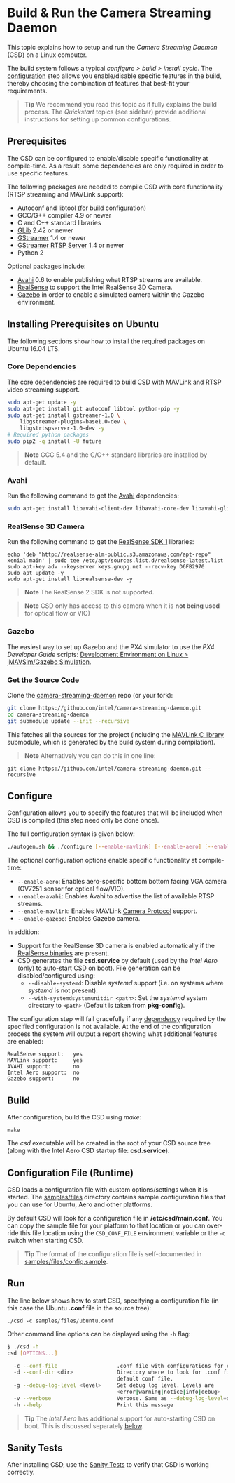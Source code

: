 # Build & Run the Camera Streaming Daemon

This topic explains how to setup and run the *Camera Streaming Daemon* (CSD) on a Linux computer.

The build system follows a typical *configure > build > install cycle*. The [configuration](#configure) step allows you enable/disable specific features in the build, thereby choosing the combination of features that best-fit your requirements.

> **Tip** We recommend you read this topic as it fully explains the build process. The *Quickstart* topics (see sidebar) provide additional instructions for setting up common configurations.

<span id="dependencies"></span>
## Prerequisites

The CSD can be configured to enable/disable specific functionality at compile-time. As a result, some dependencies are only required in order to use specific features. 

The following packages are needed to compile CSD with core functionality (RTSP streaming and MAVLink support):

- Autoconf and libtool (for build configuration)
- GCC/G++ compiler 4.9 or newer
- C and C++ standard libraries
- [GLib](https://wiki.gnome.org/Projects/GLib) 2.42 or newer 
- [GStreamer](https://gstreamer.freedesktop.org/) 1.4 or newer 
- [GStreamer RTSP Server](https://gstreamer.freedesktop.org/modules/gst-rtsp-server.html) 1.4 or newer 
- Python 2

Optional packages include:
- [Avahi](https://github.com/lathiat/avahi) 0.6 to enable publishing what RTSP streams are available.
- [RealSense](https://github.com/IntelRealSense/librealsense/blob/master/doc/distribution_linux.md#installing-the-packages) to support the Intel RealSense 3D Camera.
- [Gazebo](http://gazebosim.org/) in order to enable a simulated camera within the Gazebo environment.


## Installing Prerequisites on Ubuntu

The following sections show how to install the required packages on Ubuntu 16.04 LTS.

<span id="core_deps"></span>
### Core Dependencies

The core dependencies are required to build CSD with MAVLink and RTSP video streaming support.
```sh
sudo apt-get update -y
sudo apt-get install git autoconf libtool python-pip -y
sudo apt-get install gstreamer-1.0 \
    libgstreamer-plugins-base1.0-dev \
    libgstrtspserver-1.0-dev -y
# Required python packages
sudo pip2 -q install -U future
```

> **Note** GCC 5.4 and the C/C++ standard libraries are installed by default.


<span id="avahi_deps"></span>
### Avahi

Run the following command to get the [Avahi](https://github.com/lathiat/avahi) dependencies:
```sh
sudo apt-get install libavahi-client-dev libavahi-core-dev libavahi-glib-dev -y
```

<span id="realsense_deps"></span>
### RealSense 3D Camera

Run the following command to get the [RealSense SDK 1](https://software.intel.com/sites/products/realsense/intro/getting_started.html) libraries:
```
echo 'deb "http://realsense-alm-public.s3.amazonaws.com/apt-repo" xenial main' | sudo tee /etc/apt/sources.list.d/realsense-latest.list
sudo apt-key adv --keyserver keys.gnupg.net --recv-key D6FB2970 
sudo apt update -y
sudo apt-get install librealsense-dev -y
```

<!-- What are runtime dependencies? https://github.com/intel/camera-streaming-daemon/issues/124 -->

> **Note** The RealSense 2 SDK is not supported. 

<span></span>
> **Note** CSD only has access to this camera when it is **not being used** for optical flow or VIO)

<span id="gazebo_deps"></span>
### Gazebo

The easiest way to set up Gazebo and the PX4 simulator to use the *PX4 Developer Guide* scripts: [Development Environment on Linux > jMAVSim/Gazebo Simulation](https://dev.px4.io/en/setup/dev_env_linux.html#jmavsimgazebo-simulation).


### Get the Source Code

Clone the [camera-streaming-daemon](https://github.com/intel/camera-streaming-daemon) repo (or your fork):
```sh
git clone https://github.com/intel/camera-streaming-daemon.git
cd camera-streaming-daemon
git submodule update --init --recursive
```

This fetches all the sources for the project (including the [MAVLink C library](https://mavlink.io/en/) submodule, which is generated by the build system during compilation).

> **Note** Alternatively you can do this in one line:
  ```
  git clone https://github.com/intel/camera-streaming-daemon.git --recursive
  ```


## Configure

Configuration allows you to specify the features that will be included when CSD is compiled (this step need only be done once).

The full configuration syntax is given below:
```sh
./autogen.sh && ./configure [--enable-mavlink] [--enable-aero] [--enable-avahi] [--enable-gazebo]
```

The optional configuration options enable specific functionality at compile-time:
* `--enable-aero`: Enables aero-specific bottom bottom facing VGA camera (OV7251 sensor for optical flow/VIO).
* `--enable-avahi`: Enables Avahi to advertise the list of available RTSP streams.
* `--enable-mavlink`: Enables MAVLink [Camera Protocol](https://mavlink.io/en/protocol/camera.html) support.
* `--enable-gazebo`: Enables Gazebo camera.

In addition:
* Support for the RealSense 3D camera is enabled automatically if the [RealSense binaries](#realsense_deps) are present.
* CSD generates the file **csd.service** by default (used by the *Intel Aero* (only) to auto-start CSD on boot).
  File generation can be disabled/configured using:
  * `--disable-systemd`: Disable *systemd* support (i.e. on systems where *systemd* is not present).
  * `--with-systemdsystemunitdir <path>`: Set the *systemd* system directory to `<path>` (Default is taken from **pkg-config**).

The configuration step will fail gracefully if any [dependency](#dependencies) required by the specified configuration is not available.
At the end of the configuration process the system will output a report showing what additional features are enabled: 
```
RealSense support:   yes
MAVLink support:     yes
AVAHI support:       no
Intel Aero support:  no
Gazebo support:      no
```


## Build

After configuration, build the CSD using *make*:
```
make
```

The *csd* executable will be created in the root of your CSD source tree (along with the Intel Aero CSD startup file: **csd.service**).

## Configuration File (Runtime)

CSD loads a configuration file with custom options/settings when it is started. 
The [samples/files](https://github.com/intel/camera-streaming-daemon/tree/master/samples/files) directory contains sample configuration files that you can use for Ubuntu, Aero and other platforms.

By default CSD will look for a configuration file in **/etc/csd/main.conf**. You can copy the sample file for your platform to that location or you can over-ride this file location using the `CSD_CONF_FILE` environment variable or the `-c` switch when starting CSD.

> **Tip** The format of the configuration file is self-documented in [samples/files/config.sample](https://github.com/intel/camera-streaming-daemon/blob/master/samples/files/config.sample). 

## Run

The line below shows how to start CSD, specifying a configuration file (in this case the Ubuntu **.conf** file in the source tree):
```
./csd -c samples/files/ubuntu.conf
```

Other command line options can be displayed using the `-h` flag:
```sh
$ ./csd -h
csd [OPTIONS...]

  -c --conf-file                   .conf file with configurations for camera-streaming-daemon.
  -d --conf-dir <dir>              Directory where to look for .conf files overriding
                                   default conf file.
  -g --debug-log-level <level>     Set debug log level. Levels are
                                   <error|warning|notice|info|debug>
  -v --verbose                     Verbose. Same as --debug-log-level=debug
  -h --help                        Print this message
```

> **Tip** The *Intel Aero* has additional support for auto-starting CSD on boot. This is discussed separately [below](TBD).


## Sanity Tests

After installing CSD, use the [Sanity Tests](sanity_tests.md) to verify that CSD is working correctly.